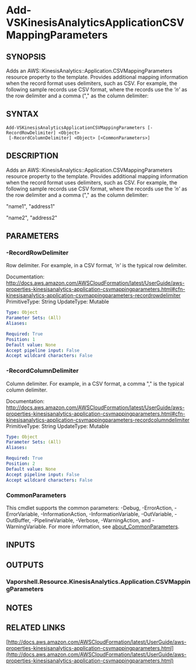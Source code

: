 # Add-VSKinesisAnalyticsApplicationCSVMappingParameters

## SYNOPSIS
Adds an AWS::KinesisAnalytics::Application.CSVMappingParameters resource property to the template.
Provides additional mapping information when the record format uses delimiters, such as CSV.
For example, the following sample records use CSV format, where the records use the *'n'* as the row delimiter and a comma ("," as the column delimiter:

## SYNTAX

```
Add-VSKinesisAnalyticsApplicationCSVMappingParameters [-RecordRowDelimiter] <Object>
 [-RecordColumnDelimiter] <Object> [<CommonParameters>]
```

## DESCRIPTION
Adds an AWS::KinesisAnalytics::Application.CSVMappingParameters resource property to the template.
Provides additional mapping information when the record format uses delimiters, such as CSV.
For example, the following sample records use CSV format, where the records use the *'n'* as the row delimiter and a comma ("," as the column delimiter:

"name1", "address1"

"name2", "address2"

## PARAMETERS

### -RecordRowDelimiter
Row delimiter.
For example, in a CSV format, *'n'* is the typical row delimiter.

Documentation: http://docs.aws.amazon.com/AWSCloudFormation/latest/UserGuide/aws-properties-kinesisanalytics-application-csvmappingparameters.html#cfn-kinesisanalytics-application-csvmappingparameters-recordrowdelimiter
PrimitiveType: String
UpdateType: Mutable

```yaml
Type: Object
Parameter Sets: (All)
Aliases:

Required: True
Position: 1
Default value: None
Accept pipeline input: False
Accept wildcard characters: False
```

### -RecordColumnDelimiter
Column delimiter.
For example, in a CSV format, a comma "," is the typical column delimiter.

Documentation: http://docs.aws.amazon.com/AWSCloudFormation/latest/UserGuide/aws-properties-kinesisanalytics-application-csvmappingparameters.html#cfn-kinesisanalytics-application-csvmappingparameters-recordcolumndelimiter
PrimitiveType: String
UpdateType: Mutable

```yaml
Type: Object
Parameter Sets: (All)
Aliases:

Required: True
Position: 2
Default value: None
Accept pipeline input: False
Accept wildcard characters: False
```

### CommonParameters
This cmdlet supports the common parameters: -Debug, -ErrorAction, -ErrorVariable, -InformationAction, -InformationVariable, -OutVariable, -OutBuffer, -PipelineVariable, -Verbose, -WarningAction, and -WarningVariable. For more information, see [about_CommonParameters](http://go.microsoft.com/fwlink/?LinkID=113216).

## INPUTS

## OUTPUTS

### Vaporshell.Resource.KinesisAnalytics.Application.CSVMappingParameters
## NOTES

## RELATED LINKS

[http://docs.aws.amazon.com/AWSCloudFormation/latest/UserGuide/aws-properties-kinesisanalytics-application-csvmappingparameters.html](http://docs.aws.amazon.com/AWSCloudFormation/latest/UserGuide/aws-properties-kinesisanalytics-application-csvmappingparameters.html)

